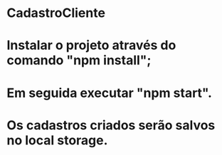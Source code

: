# CadastroCliente

# Instalar o projeto através do comando "npm install";
# Em seguida executar "npm start".
# Os cadastros criados serão salvos no local storage.
